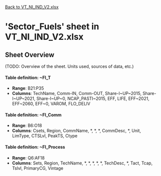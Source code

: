 [Back to VT_NI_IND_V2.xlsx](README.md)

# 'Sector_Fuels' sheet in VT_NI_IND_V2.xlsx

## Sheet Overview

(TODO: Overview of the sheet. Units used, sources of data, etc.)

#### Table definition: ~FI_T
- **Range**: B21:P35
- **Columns**: TechName, Comm-IN, Comm-OUT, Share-I~UP~2015, Share-I~UP~2021, Share-I~UP~0, NCAP_PASTI~2015, EFF, LIFE, EFF~2021, EFF~2060, EFF~0, VAROM, FLO_DELIV

#### Table definition: ~FI_Comm
- **Range**: B6:O18
- **Columns**: Csets, Region, CommName, *, *, *, CommDesc, *, Unit, LimType, CTSLvl, PeakTS, Ctype

#### Table definition: ~FI_Process
- **Range**: Q6:AF18
- **Columns**: Sets, Region, TechName, *, *, *, *, *, TechDesc, *, Tact, Tcap, Tslvl, PrimaryCG, Vintage

